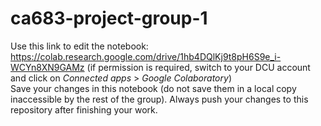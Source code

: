 # ca683-project-group-1
Use this link to edit the notebook: https://colab.research.google.com/drive/1hb4DQlKj9t8pH6S9e_i-WCYn8XN9GAMz (if permission is required, switch to your DCU account and click on *Connected apps* > *Google Colaboratory*) \
Save your changes in this notebook (do not save them in a local copy inaccessible by the rest of the group). Always push your changes to this repository after finishing your work.
